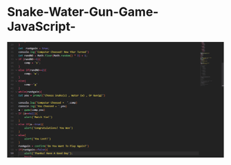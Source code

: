# Snake-Water-Gun-Game-JavaScript-
<img align="right" alt="Coding" src="https://github.com/jawadsamiulhaq/Snake-Water-Gun-Game-JavaScript-/blob/main/Screenshot%202023-02-04%20164406.png">

